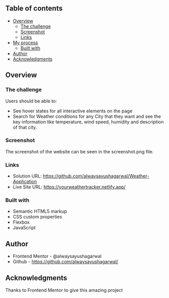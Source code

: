 ## Table of contents

- [Overview](#overview)
  - [The challenge](#the-challenge)
  - [Screenshot](#screenshot)
  - [Links](#links)
- [My process](#my-process)
  - [Built with](#built-with)
- [Author](#author)
- [Acknowledgments](#acknowledgments)

## Overview

### The challenge

Users should be able to:

- See hover states for all interactive elements on the page
- Search for Weather conditions for any City that they want and see the key information like temperature, wind speed, humidity and description of that city.

### Screenshot

The screenshot of the website can be seen in the screenshot.png file.

### Links

- Solution URL: https://github.com/alwaysayushagarwal/Weather-Application
- Live Site URL: https://yourweathertracker.netlify.app/

### Built with

- Semantic HTML5 markup
- CSS custom properties
- Flexbox
- JavaScript

## Author

- Frontend Mentor - @alwaysayushagarwal
- Github - https://github.com/alwaysayushagarwal/

## Acknowledgments
Thanks to Frontend Mentor to give this amazing project